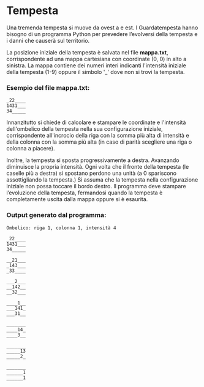 # Tempesta

Una tremenda tempesta si muove da ovest a e est. I Guardatempesta hanno bisogno di un programma Python per prevedere l’evolversi della tempesta e i danni che causerà sul territorio.

La posizione iniziale della tempesta è salvata nel file **mappa.txt**, corrispondente ad una mappa cartesiana con coordinate (0, 0) in alto a sinistra. La mappa contiene dei numeri interi indicanti l'intensità iniziale della tempesta (1-9) oppure il simbolo '_' dove non si trovi la tempesta.

### Esempio del file mappa.txt:

    _22____
    1431___
    34_____

Innanzitutto si chiede di calcolare e stampare le coordinate e l'intensità dell'ombelico della tempesta nella sua configurazione iniziale, corrispondente all'incrocio della riga con la somma più alta di intensità e della colonna con la somma più alta (in caso di parità scegliere una riga o colonna a piacere).

Inoltre, la tempesta si sposta progressivamente a destra. Avanzando diminuisce la propria intensità. Ogni volta che il fronte della tempesta (le caselle più a destra) si spostano perdono una unità (a 0 spariscono assottigliando la tempesta.) Si assuma che la tempesta nella configurazione iniziale non possa toccare il bordo destro. Il programma deve stampare l’evoluzione della tempesta, fermandosi quando la tempesta è completamente uscita dalla mappa oppure si è esaurita.

### Output generato dal programma:

    Ombelico: riga 1, colonna 1, intensità 4

    _22____
    1431___
    34_____

    __21___
    _143___
    _33____

    ___2___
    __142__
    __32___

    ____1__
    ___141_
    ___31__

    _______
    ____14_
    ____3__

    _______
    _____13
    _____2_

    _______
    ______1
    ______1
